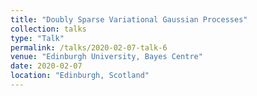```yaml
---
title: "Doubly Sparse Variational Gaussian Processes"
collection: talks
type: "Talk"
permalink: /talks/2020-02-07-talk-6
venue: "Edinburgh University, Bayes Centre"
date: 2020-02-07
location: "Edinburgh, Scotland"
---
```

